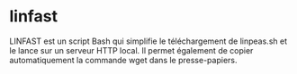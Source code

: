 # linfast
LINFAST est un script Bash qui simplifie le téléchargement de linpeas.sh et le lance sur un serveur HTTP local. Il permet également de copier automatiquement la commande wget dans le presse-papiers.
